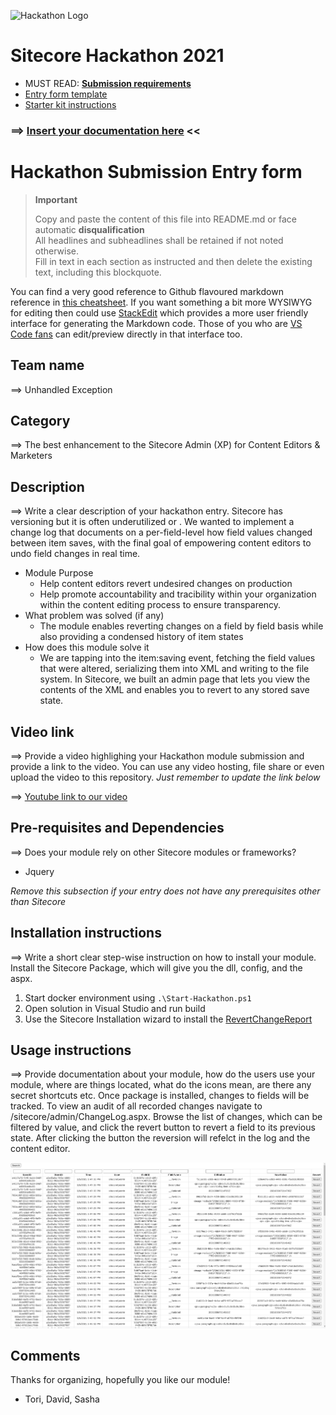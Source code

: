 ![Hackathon Logo](docs/images/hackathon.png?raw=true "Hackathon Logo")
# Sitecore Hackathon 2021

- MUST READ: **[Submission requirements](SUBMISSION_REQUIREMENTS.md)**
- [Entry form template](ENTRYFORM.md)
- [Starter kit instructions](STARTERKIT_INSTRUCTIONS.md)
  

### ⟹ [Insert your documentation here](ENTRYFORM.md) <<

# Hackathon Submission Entry form

> __Important__  
> 
> Copy and paste the content of this file into README.md or face automatic __disqualification__  
> All headlines and subheadlines shall be retained if not noted otherwise.  
> Fill in text in each section as instructed and then delete the existing text, including this blockquote.

You can find a very good reference to Github flavoured markdown reference in [this cheatsheet](https://github.com/adam-p/markdown-here/wiki/Markdown-Cheatsheet). If you want something a bit more WYSIWYG for editing then could use [StackEdit](https://stackedit.io/app) which provides a more user friendly interface for generating the Markdown code. Those of you who are [VS Code fans](https://code.visualstudio.com/docs/languages/markdown#_markdown-preview) can edit/preview directly in that interface too.

## Team name
⟹ Unhandled Exception
## Category
⟹ The best enhancement to the Sitecore Admin (XP) for Content Editors & Marketers
## Description
⟹ Write a clear description of your hackathon entry. 
Sitecore has versioning but it is often underutilized or . 
We wanted to implement a change log that documents on a per-field-level how field values changed between item saves, with the final goal of empowering content editors to undo field changes in real time. 
  - Module Purpose
	  - Help content editors revert undesired changes on production
      - Help promote accountability and tracibility within your organization within the content editing process to ensure transparency.
  - What problem was solved (if any)
      - The module enables reverting changes on a field by field basis while also providing a condensed history of item states
  - How does this module solve it
	  - We are tapping into the item:saving event, fetching the field values that were altered, serializing them into XML and writing to the file system. In Sitecore, we built an admin page that lets you view the contents of the XML and enables you to revert to any stored save state.

## Video link
⟹ Provide a video highlighing your Hackathon module submission and provide a link to the video. You can use any video hosting, file share or even upload the video to this repository. _Just remember to update the link below_

⟹ [Youtube link to our video](https://youtu.be/R3dzXl23PSw)



## Pre-requisites and Dependencies

⟹ Does your module rely on other Sitecore modules or frameworks?
- Jquery

_Remove this subsection if your entry does not have any prerequisites other than Sitecore_

## Installation instructions
⟹ Write a short clear step-wise instruction on how to install your module.  
Install the Sitecore Package, which will give you the dll, config, and the aspx.

1. Start docker environment using `.\Start-Hackathon.ps1`
2. Open solution in Visual Studio and run build
3. Use the Sitecore Installation wizard to install the [RevertChangeReport](../RevertChangeReport.zip)

## Usage instructions
⟹ Provide documentation about your module, how do the users use your module, where are things located, what do the icons mean, are there any secret shortcuts etc.
Once package is installed, changes to fields will be tracked. To view an audit of all recorded changes navigate to /sitecore/admin/ChangeLog.aspx.
Browse the list of changes, which can be filtered by value, and click the revert button to revert a field to its previous state.
After clicking the button the reversion will refelct in the log and the content editor.

![Change Log](docs/images/ChangeLog.PNG?raw=true "Change Log")

## Comments
Thanks for organizing, hopefully you like our module!
- Tori, David, Sasha
